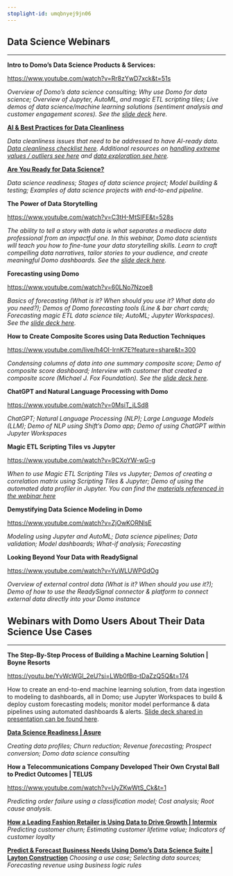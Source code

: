 ```yaml
---
stoplight-id: umqbnyej9jn06
---
```


## Data Science Webinars
---

**Intro to Domo’s Data Science Products & Services:**

https://www.youtube.com/watch?v=Rr8zYwD7xck&t=51s

*Overview of Domo’s data science consulting; Why use Domo for data science; Overview of Jupyter, AutoML, and magic ETL scripting tiles; Live demos of data science/machine learning solutions (sentiment analysis and customer engagement scores). See the [slide deck](https://drive.google.com/file/d/1loUaravaYiim7znsQA6U7d-Rj6yyWuwM/view) here.*


**[AI & Best Practices for Data Cleanliness](https://www.youtube.com/live/v9A4g__aIJ4?si=yVvehTS4CPdRKtRL&t=540)**

*Data cleanliness issues that need to be addressed to have AI-ready data. [Data cleanliness checklist here](https://github.com/domoinc/domo-data-science-resources/blob/main/webinars/Data_Cleanliness_Checklist.pdf). Additional resources on [handling extreme values / outliers see here](https://github.com/domoinc/domo-data-science-resources/blob/main/webinars/Handling_ExtremeValues_Outliers.pdf) and [data exploration see here](https://github.com/domoinc/domo-data-science-resources/blob/main/webinars/Data_Exploration.pdf).*


**[Are You Ready for Data Science?](https://www.domo.com/learn/webinar/ready-for-data-science)**

*Data science readiness; Stages of data science project; Model building & testing; Examples of data science projects with end-to-end pipeline.*


**The Power of Data Storytelling**

https://www.youtube.com/watch?v=C3tH-MtSIFE&t=528s

*The ability to tell a story with data is what separates a mediocre data professional from an impactful one. In this webinar, Domo data scientists will teach you how to fine-tune your data storytelling skills. Learn to craft compelling data narratives, tailor stories to your audience, and create meaningful Domo dashboards. See the [slide deck here](https://github.com/domoinc/domo-data-science-resources/blob/main/webinars/Domo_CommunityEvent_DataStorytelling_231026.pdf).*


**Forecasting using Domo**

https://www.youtube.com/watch?v=60LNo7Nzoe8

*Basics of forecasting (What is it? When should you use it? What data do you need?); Demos of Domo forecasting tools (Line & bar chart cards; Forecasting magic ETL data science tile; AutoML; Jupyter Workspaces). See the [slide deck here](https://drive.google.com/file/d/1vjowHae6eKrHBXz008Q9KYdxn6gbfmPO/view).* 

**How to Create Composite Scores using Data Reduction Techniques**

https://www.youtube.com/live/h4OI-IrnK7E?feature=share&t=300

*Condensing columns of data into one summary composite score; Demo of composite score dashboard; Interview with customer that created a composite score (Michael J. Fox Foundation). See the [slide deck here](https://drive.google.com/file/d/1PGHek0CiYFed6mICHGOTmtYU42PoxHsO/view).* 

**ChatGPT and Natural Language Processing with Domo**

https://www.youtube.com/watch?v=0MsiT_jLSd8

*ChatGPT; Natural Language Processing (NLP); Large Language Models (LLM); Demo of NLP using Shift’s Domo app; Demo of using ChatGPT within Jupyter Workspaces*

**Magic ETL Scripting Tiles vs Jupyter**

https://www.youtube.com/watch?v=9CXoYW-wG-g

*When to use Magic ETL Scripting Tiles vs Jupyter; Demos of creating a correlation matrix using Scripting Tiles & Jupyter; Demo of using the automated data profiler in Jupyter. You can find the [materials referenced in the webinar here](https://drive.google.com/file/d/1fCM4TPdSDqsBnjhnB8HtrMdZ80z6xcrB/view)* 


**Demystifying Data Science Modeling in Domo**

https://www.youtube.com/watch?v=ZjOwKORNlsE

*Modeling using Jupyter and AutoML; Data science pipelines; Data validation; Model dashboards; What-if analysis; Forecasting*


**Looking Beyond Your Data with ReadySignal**

https://www.youtube.com/watch?v=YuWLUWPGdOg

*Overview of external control data (What is it? When should you use it?); Demo of how to use the ReadySignal connector & platform to connect external data directly into your Domo instance*


## Webinars with Domo Users About Their Data Science Use Cases
---

**The Step-By-Step Process of Building a Machine Learning Solution | Boyne Resorts**

https://youtu.be/YvWcWGl_2eU?si=LWb0fBq-tDaZzQ5Q&t=174

How to create an end-to-end machine learning solution, from data ingestion to modeling to dashboards, all in Domo; use Jupyter Workspaces to build & deploy custom forecasting models; monitor model performance & data pipelines using automated dashboards & alerts. [Slide deck shared in presentation can be found here](https://github.com/domoinc/domo-data-science-resources/blob/main/webinars/Domopalooza_BoyneResorts_ForecastingSolution_2024.pdf).


**[Data Science Readiness | Asure](https://www.domo.com/learn/webinar/data-science-readiness-with-asure)**

*Creating data profiles; Churn reduction; Revenue forecasting; Prospect conversion; Domo data science consulting*

**How a Telecommunications Company Developed Their Own Crystal Ball to Predict Outcomes | TELUS**

https://www.youtube.com/watch?v=UyZKwWtS_Ck&t=1

*Predicting order failure using a classification model; Cost analysis; Root cause analysis.*


**[How a Leading Fashion Retailer is Using Data to Drive Growth | Intermix](https://www.domo.com/learn/webinar/how-a-leading-fashion-retailer-is-using-data-to-drive-growth)**
*Predicting customer churn; Estimating customer lifetime value; Indicators of customer loyalty*

**[Predict & Forecast Business Needs Using Domo’s Data Science Suite | Layton Construction](https://www.domo.com/learn/webinar/webinar-predict-and-forecast-critical-business-needs)**
*Choosing a use case; Selecting data sources; Forecasting revenue using business logic rules*


